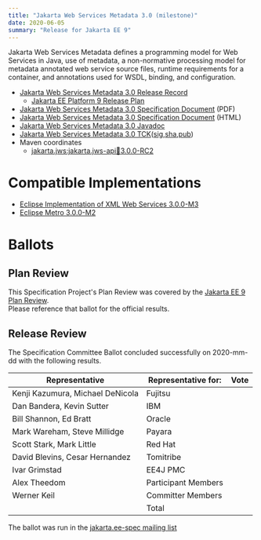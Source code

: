 ```yaml
---
title: "Jakarta Web Services Metadata 3.0 (milestone)"
date: 2020-06-05
summary: "Release for Jakarta EE 9"
---
```

Jakarta Web Services Metadata defines a programming model for Web Services in Java,
use of metadata, a non-normative processing model for metadata annotated web service
source files, runtime requirements for a container, and annotations used for WSDL,
binding, and configuration.

* [Jakarta Web Services Metadata 3.0 Release Record](https://projects.eclipse.org/projects/ee4j.jaxws/releases/3.0-jakarta-web-services-metadata)
  * [Jakarta EE Platform 9 Release Plan](https://eclipse-ee4j.github.io/jakartaee-platform/jakartaee9/JakartaEE9ReleasePlan)
* [Jakarta Web Services Metadata 3.0 Specification Document](./ws-metadata-spec-3.0-RC2.pdf) (PDF)
* [Jakarta Web Services Metadata 3.0 Specification Document](./ws-metadata-spec-3.0-RC2.html) (HTML)
* [Jakarta Web Services Metadata 3.0 Javadoc](./apidocs)
* [Jakarta Web Services Metadata 3.0 TCK]()([sig](),[sha](),[pub]())
* Maven coordinates
  * [jakarta.jws:jakarta.jws-api:jar:3.0.0-RC2](https://search.maven.org/artifact/jakarta.jws/jakarta.jws-api/3.0.0-RC2/jar)


# Compatible Implementations

* [Eclipse Implementation of XML Web Services 3.0.0-M3](https://repo1.maven.org/maven2/com/sun/xml/ws/jaxws-ri/3.0.0-M3/jaxws-ri-3.0.0-M3.zip)
* [Eclipse Metro 3.0.0-M2](https://repo1.maven.org/maven2/org/glassfish/metro/metro-standalone/3.0.0-M2/metro-standalone-3.0.0-M2.zip)

# Ballots

## Plan Review

[//]: # (For Jakarta EE 9, the Platform Plan Review covered 95% of the Specification Projects.  For those Projects, just use the following statement in this Plan Review section:)

This Specification Project's Plan Review was covered by the [Jakarta EE 9 Plan Review](https://jakarta.ee/specifications/platform/9/).  
Please reference that ballot for the official results.

[//]: # (If your Project was required to do a standalone Plan Review...  You'll need to perform an official Plan Review ballot and record the results here.)

## Release Review

The Specification Committee Ballot concluded successfully on 2020-mm-dd with the following results.

| Representative                                 | Representative for: | Vote |
|------------------------------------------------|---------------------|------|
| Kenji Kazumura, Michael DeNicola               | Fujitsu             |      |
| Dan Bandera, Kevin Sutter                      | IBM                 |      |
| Bill Shannon, Ed Bratt                         | Oracle              |      |
| Mark Wareham, Steve Millidge                   | Payara              |      |
| Scott Stark, Mark Little                       | Red Hat             |      |
| David Blevins, Cesar Hernandez                 | Tomitribe           |      |
| Ivar Grimstad                                  | EE4J PMC            |      |
| Alex Theedom                                   | Participant Members |      |
| Werner Keil                                    | Committer Members   |      |
|                                                | Total               |      |

The ballot was run in the [jakarta.ee-spec mailing list]()
